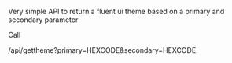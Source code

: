 Very simple API to return a fluent ui theme based on a primary and secondary parameter

Call

/api/gettheme?primary=HEXCODE&secondary=HEXCODE